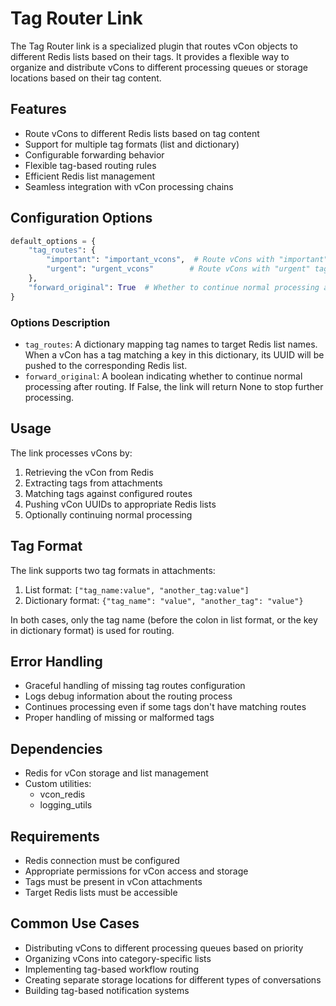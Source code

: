 # Tag Router Link

The Tag Router link is a specialized plugin that routes vCon objects to different Redis lists based on their tags. It provides a flexible way to organize and distribute vCons to different processing queues or storage locations based on their tag content.

## Features

- Route vCons to different Redis lists based on tag content
- Support for multiple tag formats (list and dictionary)
- Configurable forwarding behavior
- Flexible tag-based routing rules
- Efficient Redis list management
- Seamless integration with vCon processing chains

## Configuration Options

```python
default_options = {
    "tag_routes": {
        "important": "important_vcons",  # Route vCons with "important" tag to "important_vcons" list
        "urgent": "urgent_vcons"        # Route vCons with "urgent" tag to "urgent_vcons" list
    },
    "forward_original": True  # Whether to continue normal processing after routing
}
```

### Options Description

- `tag_routes`: A dictionary mapping tag names to target Redis list names. When a vCon has a tag matching a key in this dictionary, its UUID will be pushed to the corresponding Redis list.
- `forward_original`: A boolean indicating whether to continue normal processing after routing. If False, the link will return None to stop further processing.

## Usage

The link processes vCons by:
1. Retrieving the vCon from Redis
2. Extracting tags from attachments
3. Matching tags against configured routes
4. Pushing vCon UUIDs to appropriate Redis lists
5. Optionally continuing normal processing

## Tag Format

The link supports two tag formats in attachments:
1. List format: `["tag_name:value", "another_tag:value"]`
2. Dictionary format: `{"tag_name": "value", "another_tag": "value"}`

In both cases, only the tag name (before the colon in list format, or the key in dictionary format) is used for routing.

## Error Handling

- Graceful handling of missing tag routes configuration
- Logs debug information about the routing process
- Continues processing even if some tags don't have matching routes
- Proper handling of missing or malformed tags

## Dependencies

- Redis for vCon storage and list management
- Custom utilities:
  - vcon_redis
  - logging_utils

## Requirements

- Redis connection must be configured
- Appropriate permissions for vCon access and storage
- Tags must be present in vCon attachments
- Target Redis lists must be accessible

## Common Use Cases

- Distributing vCons to different processing queues based on priority
- Organizing vCons into category-specific lists
- Implementing tag-based workflow routing
- Creating separate storage locations for different types of conversations
- Building tag-based notification systems 